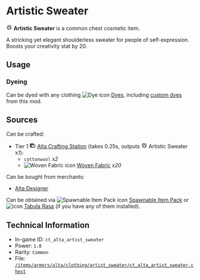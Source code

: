 # Artistic Sweater

<img src="https://raw.githubusercontent.com/Ceterai/Enternia/main/items/armors/alta/clothing/artist_sweater/icon.png" alt="Artistic Sweater icon" loading="lazy" width="auto" height="16px"/> **Artistic Sweater** is a common chest cosmetic item.

A stricking yet elegant shoulderless sweater for people of self-expression. Boosts your creativity stat by 20.

## Usage

### Dyeing

Can be dyed with any clothing <img src="https://starbounder.org/mediawiki/images/c/cf/Dye_Remover.png" alt="Dye icon" width="8" height="12"/> [Dyes](https://starbounder.org/Dye), including [custom dyes](https://ceterai.github.io/MyEnternia/Wiki/Dyes) from this mod.

## Sources

Can be crafted:

- Tier 1 ![ ](https://raw.githubusercontent.com/Ceterai/Enternia/main/objects/alta/crafting/crafting_station/icon1.png) [Alta Crafting Station](https://ceterai.github.io/MyEnternia/Wiki/AltaCraftingStation) (takes 0.25s, outputs <img src="https://raw.githubusercontent.com/Ceterai/Enternia/main/items/armors/alta/clothing/artist_sweater/icon.png" alt="Artistic Sweater icon" loading="lazy" width="auto" height="16px"/> Artistic Sweater x*1*):
  - `cottonwool` x*2*
  - <img src="https://starbounder.org/mediawiki/images/d/db/Woven_Fabric.png" alt="Woven Fabric icon" loading="lazy" width="14px" height="12px"/> [Woven Fabric](https://starbounder.org/Woven_Fabric) x*20*

Can be bought from merchants:

- [Alta Designer](https://ceterai.github.io/MyEnternia/Wiki/AltaDesigner)

Can be obtained via <img src="https://raw.githubusercontent.com/Silverfeelin/Starbound-SpawnableItemPack/master/interface/sip/iconSmall.png" alt="Spawnable Item Pack icon" width="18" height="14"/> [Spawnable Item Pack](https://steamcommunity.com/sharedfiles/filedetails/?id=733665104) or <img src="https://steamuserimages-a.akamaihd.net/ugc/263843960696222713/3EC9A7C005541F7D577EBCB8C5736B4EFC9973D6/" alt="icon" width="8" height="12"/> [Tabula Rasa](https://community.playstarbound.com/resources/the-tabula-rasa.3222/) (if you have any of them installed).

## Technical Information

- In-game ID: `ct_alta_artist_sweater`
- Power: `1.0`
- Rarity: `Common`
- File: [`/items/armors/alta/clothing/artist_sweater/ct_alta_artist_sweater.chest`](https://github.com/Ceterai/Enternia/blob/main/items/armors/alta/clothing/artist_sweater/ct_alta_artist_sweater.chest)
